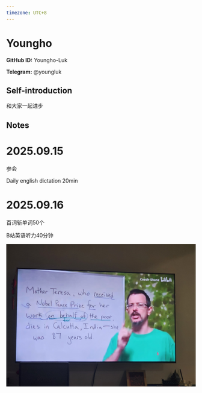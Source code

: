 ```yaml
---
timezone: UTC+8
---
```


# Youngho

**GitHub ID:** Youngho-Luk

**Telegram:** @youngluk

## Self-introduction

和大家一起进步

## Notes
<!-- Content_START -->
# 2025.09.15
<!-- DAILY_CHECKIN_2025-09-15_START -->
参会

Daily english dictation 20min
<!-- DAILY_CHECKIN_2025-09-15_END -->


# 2025.09.16
<!-- DAILY_CHECKIN_2025-09-16_START -->
百词斩单词50个

B站英语听力40分钟

![1000034087.jpg](https://raw.githubusercontent.com/IntensiveCoLearning/english_3rd/main/assets/Youngho-Luk/images/2025-09-16-1758025371650-1000034087.jpg)
<!-- DAILY_CHECKIN_2025-09-16_END -->
<!-- Content_END -->
